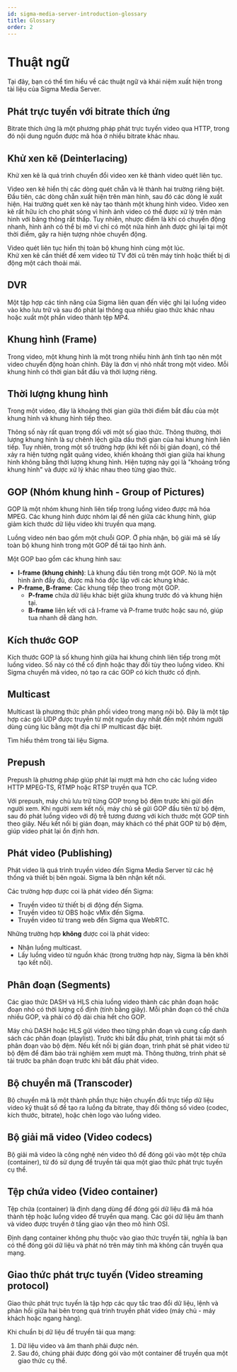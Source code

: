 ```yaml
---
id: sigma-media-server-introduction-glossary
title: Glossary
order: 2
---
```


# Thuật ngữ

Tại đây, bạn có thể tìm hiểu về các thuật ngữ và khái niệm xuất hiện trong tài liệu của Sigma Media Server.

## Phát trực tuyến với bitrate thích ứng

Bitrate thích ứng là một phương pháp phát trực tuyến video qua HTTP, trong đó nội dung nguồn được mã hóa ở nhiều bitrate khác nhau.

## Khử xen kẽ (Deinterlacing)

Khử xen kẽ là quá trình chuyển đổi video xen kẽ thành video quét liên tục.

Video xen kẽ hiển thị các dòng quét chẵn và lẻ thành hai trường riêng biệt. Đầu tiên, các dòng chẵn xuất hiện trên màn hình, sau đó các dòng lẻ xuất hiện. Hai trường quét xen kẽ này tạo thành một khung hình video. Video xen kẽ rất hữu ích cho phát sóng vì hình ảnh video có thể được xử lý trên màn hình với băng thông rất thấp. Tuy nhiên, nhược điểm là khi có chuyển động nhanh, hình ảnh có thể bị mờ vì chỉ có một nửa hình ảnh được ghi lại tại một thời điểm, gây ra hiện tượng nhòe chuyển động.

Video quét liên tục hiển thị toàn bộ khung hình cùng một lúc.  
Khử xen kẽ cần thiết để xem video từ TV đời cũ trên máy tính hoặc thiết bị di động một cách thoải mái.

## DVR

Một tập hợp các tính năng của Sigma liên quan đến việc ghi lại luồng video vào kho lưu trữ và sau đó phát lại thông qua nhiều giao thức khác nhau hoặc xuất một phần video thành tệp MP4.

## Khung hình (Frame)

Trong video, một khung hình là một trong nhiều hình ảnh tĩnh tạo nên một video chuyển động hoàn chỉnh. Đây là đơn vị nhỏ nhất trong một video. Mỗi khung hình có thời gian bắt đầu và thời lượng riêng.

## Thời lượng khung hình

Trong một video, đây là khoảng thời gian giữa thời điểm bắt đầu của một khung hình và khung hình tiếp theo.

Thông số này rất quan trọng đối với một số giao thức. Thông thường, thời lượng khung hình là sự chênh lệch giữa dấu thời gian của hai khung hình liên tiếp. Tuy nhiên, trong một số trường hợp (khi kết nối bị gián đoạn), có thể xảy ra hiện tượng ngắt quãng video, khiến khoảng thời gian giữa hai khung hình không bằng thời lượng khung hình. Hiện tượng này gọi là "khoảng trống khung hình" và được xử lý khác nhau theo từng giao thức.

## GOP (Nhóm khung hình - Group of Pictures)

GOP là một nhóm khung hình liên tiếp trong luồng video được mã hóa MPEG. Các khung hình được nhóm lại để nén giữa các khung hình, giúp giảm kích thước dữ liệu video khi truyền qua mạng.

Luồng video nén bao gồm một chuỗi GOP. Ở phía nhận, bộ giải mã sẽ lấy toàn bộ khung hình trong một GOP để tái tạo hình ảnh.

Một GOP bao gồm các khung hình sau:

- **I-frame (khung chính)**: Là khung đầu tiên trong một GOP. Nó là một hình ảnh đầy đủ, được mã hóa độc lập với các khung khác.
- **P-frame, B-frame**: Các khung tiếp theo trong một GOP.  
  - **P-frame** chứa dữ liệu khác biệt giữa khung trước đó và khung hiện tại.  
  - **B-frame** liên kết với cả I-frame và P-frame trước hoặc sau nó, giúp tua nhanh dễ dàng hơn.

## Kích thước GOP

Kích thước GOP là số khung hình giữa hai khung chính liên tiếp trong một luồng video. Số này có thể cố định hoặc thay đổi tùy theo luồng video. Khi Sigma chuyển mã video, nó tạo ra các GOP có kích thước cố định.

## Multicast

Multicast là phương thức phân phối video trong mạng nội bộ. Đây là một tập hợp các gói UDP được truyền từ một nguồn duy nhất đến một nhóm người dùng cùng lúc bằng một địa chỉ IP multicast đặc biệt.

Tìm hiểu thêm trong tài liệu Sigma.

## Prepush

Prepush là phương pháp giúp phát lại mượt mà hơn cho các luồng video HTTP MPEG-TS, RTMP hoặc RTSP truyền qua TCP.

Với prepush, máy chủ lưu trữ từng GOP trong bộ đệm trước khi gửi đến người xem. Khi người xem kết nối, máy chủ sẽ gửi GOP đầu tiên từ bộ đệm, sau đó phát luồng video với độ trễ tương đương với kích thước một GOP tính theo giây. Nếu kết nối bị gián đoạn, máy khách có thể phát GOP từ bộ đệm, giúp video phát lại ổn định hơn.

## Phát video (Publishing)

Phát video là quá trình truyền video đến Sigma Media Server từ các hệ thống và thiết bị bên ngoài. Sigma là bên nhận kết nối.

Các trường hợp được coi là phát video đến Sigma:

- Truyền video từ thiết bị di động đến Sigma.
- Truyền video từ OBS hoặc vMix đến Sigma.
- Truyền video từ trang web đến Sigma qua WebRTC.

Những trường hợp **không** được coi là phát video:

- Nhận luồng multicast.
- Lấy luồng video từ nguồn khác (trong trường hợp này, Sigma là bên khởi tạo kết nối).

## Phân đoạn (Segments)

Các giao thức DASH và HLS chia luồng video thành các phân đoạn hoặc đoạn nhỏ có thời lượng cố định (tính bằng giây). Mỗi phân đoạn có thể chứa nhiều GOP, và phải có độ dài chia hết cho GOP.

Máy chủ DASH hoặc HLS gửi video theo từng phân đoạn và cung cấp danh sách các phân đoạn (playlist). Trước khi bắt đầu phát, trình phát tải một số phân đoạn vào bộ đệm. Nếu kết nối bị gián đoạn, trình phát sẽ phát video từ bộ đệm để đảm bảo trải nghiệm xem mượt mà. Thông thường, trình phát sẽ tải trước ba phân đoạn trước khi bắt đầu phát video.

## Bộ chuyển mã (Transcoder)

Bộ chuyển mã là một thành phần thực hiện chuyển đổi trực tiếp dữ liệu video kỹ thuật số để tạo ra luồng đa bitrate, thay đổi thông số video (codec, kích thước, bitrate), hoặc chèn logo vào luồng video.

## Bộ giải mã video (Video codecs)

Bộ giải mã video là công nghệ nén video thô để đóng gói vào một tệp chứa (container), từ đó sử dụng để truyền tải qua một giao thức phát trực tuyến cụ thể.

## Tệp chứa video (Video container)

Tệp chứa (container) là định dạng dùng để đóng gói dữ liệu đã mã hóa thành tệp hoặc luồng video để truyền qua mạng. Các gói dữ liệu âm thanh và video được truyền ở tầng giao vận theo mô hình OSI.

Định dạng container không phụ thuộc vào giao thức truyền tải, nghĩa là bạn có thể đóng gói dữ liệu và phát nó trên máy tính mà không cần truyền qua mạng.

## Giao thức phát trực tuyến (Video streaming protocol)

Giao thức phát trực tuyến là tập hợp các quy tắc trao đổi dữ liệu, lệnh và phản hồi giữa hai bên trong quá trình truyền phát video (máy chủ - máy khách hoặc ngang hàng).

Khi chuẩn bị dữ liệu để truyền tải qua mạng:

1. Dữ liệu video và âm thanh phải được nén.
2. Sau đó, chúng phải được đóng gói vào một container để truyền qua một giao thức cụ thể.